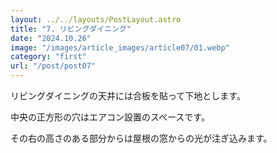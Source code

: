```yaml
---
layout: ../../layouts/PostLayout.astro
title: "7. リビングダイニング"
date: "2024.10.26"
image: "/images/article_images/article07/01.webp"
category: "first"
url: "/post/post07"
---
```


リビングダイニングの天井には合板を貼って下地とします。

中央の正方形の穴はエアコン設置のスペースです。

その右の高さのある部分からは屋根の窓からの光が注ぎ込みます。
